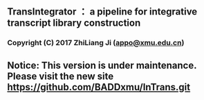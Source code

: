## TransIntegrator ： a pipeline for integrative transcript library construction
### Copyright (C) 2017 ZhiLiang Ji (appo@xmu.edu.cn)
## Notice: This version is under maintenance. Please visit the new site https://github.com/BADDxmu/InTrans.git
